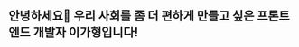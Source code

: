 ## 안녕하세요👋 우리 사회를 좀 더 편하게 만들고 싶은 프론트엔드 개발자 이가형입니다!

<!--
**sunny3631/sunny3631** is a ✨ _special_ ✨ repository because its `README.md` (this file) appears on your GitHub profile.

Here are some ideas to get you started:

- 🔭 I’m currently working on ...
- 🌱 I’m currently learning ...
- 👯 I’m looking to collaborate on ...
- 🤔 I’m looking for help with ...
- 💬 Ask me about ...
- 📫 How to reach me: ...
- 😄 Pronouns: ...
- ⚡ Fun fact: ...
-->
